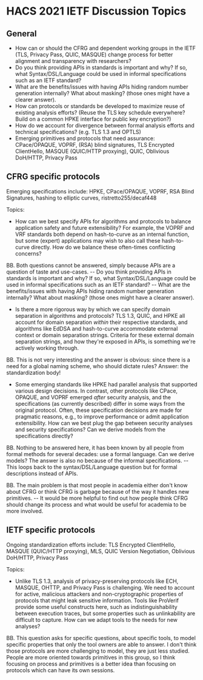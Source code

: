 # HACS 2021 IETF Discussion Topics

## General

- How can or should the CFRG and dependent working groups in the IETF (TLS, Privacy Pass, QUIC, MASQUE) change process for better alignment and transparency with researchers?
- Do you think providing APIs in standards is important and why? If so, what Syntax/DSL/Language could be used in informal specifications such as an IETF standard?
- What are the benefits/issues with having APIs hiding random number generation internally? What about masking? (those ones might have a clearer answer).
- How can protocols or standards be developed to maximize reuse of existing analysis efforts? (Reuse the TLS key schedule everywhere? Build on a common HPKE interface for public key encryption?)
- How do we account for divergence between formal analysis efforts and technical specifications? (e.g. TLS 1.3 and OPTLS)
- Emerging primitives and protocols that need assurance: CPace/OPAQUE, VOPRF, (RSA) blind signatures, TLS Encrypted ClientHello, MASQUE (QUIC/HTTP proxying), QUIC, Oblivious DoH/HTTP, Privacy Pass

## CFRG specific protocols

Emerging specifications include: HPKE, CPace/OPAQUE, VOPRF, RSA Blind Signatures, hashing to elliptic curves, ristretto255/decaf448

Topics:
- How can we best specify APIs for algorithms and protocols to balance application safety and future extensibility? For example, the VOPRF and VRF standards both depend on hash-to-curve as an internal function, but some (expert) applications may wish to also call these hash-to-curve directly. How do we balance these often-times conflicting concerns?

BB. Both questions cannot be answered, simply because APIs are a question of taste and use-cases.
-- Do you think providing APIs in standards is important and why? If so, what Syntax/DSL/Language
could be used in informal specifications such as an IETF standard?
-- What are the benefits/issues with having APIs hiding random number generation internally?
What about masking? (those ones might have a clearer answer). 

- Is there a more rigorous way by which we can specify domain separation in algorithms and protocols? TLS 1.3, QUIC, and HPKE all account for domain separation _within_ their respective standards, and algorithms like EdDSA and hash-to-curve accommodate external context or domain separation strings. Criteria for these external domain separation strings, and how they're exposed in APIs, is something we're actively working through.

BB. This is not very interesting and the answer is obvious: since there is a need for a global
naming scheme, who should dictate rules? Answer: the standardization body!

- Some emerging standards like HPKE had parallel analysis that supported various design decisions. In contrast, other protocols like CPace, OPAQUE, and VOPRF emerged _after_ security analysis, and the specifications (as currently described) differ in some ways from the original protocol. Often, these specification decisions are made for pragmatic reasons, e.g., to improve performance or admit application extensibility. How can we best plug the gap between security analyses and security specifications? Can we derive models from the specifications directly?

BB. Nothing to be answered here, it has been known by all people from formal methods
for several decades: use a formal language. Can we derive models? The answer is also no
because of the informal specifications.
-- This loops back to the syntax/DSL/Language question but for formal descriptions
instead of APIs.

BB. The main problem is that most people in academia either don't know about CFRG or
think CFRG is garbage because of the way it handles new primitives.
-- It would be more helpful to find out how people think CFRG should change its process
and what would be useful for academia to be more involved.

## IETF specific protocols

Ongoing standardization efforts include: TLS Encrypted ClientHello, MASQUE (QUIC/HTTP proxying), MLS, QUIC Version Negotiation, Oblivious DoH/HTTP, Privacy Pass

Topics:
- Unlike TLS 1.3, analysis of privacy-preserving protocols like ECH, MASQUE, OHTTP, and Privacy Pass is challenging. We need to account for active, malicious attackers and non-cryptographic properties of protocols that might leak sensitive information. Tools like ProVerif provide some useful constructs here, such as indistinguishability between execution traces, but some properties such as unlinkability are difficult to capture. How can we adapt tools to the needs for new analyses?

BB. This question asks for specific questions, about specific tools, to model specific properties that
only the tool owners are able to answer. I don't think those protocols are more challenging to model,
they are just less studied. People are more oriented towards primitives in this group, so I think focusing
on process and primitives is a better idea than focusing on protocols which can have its own sessions.
